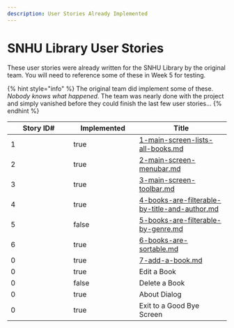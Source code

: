 ```yaml
---
description: User Stories Already Implemented
---
```


# SNHU Library User Stories

These user stories were already written for the SNHU Library by the original team. You will need to reference some of these in Week 5 for testing.

{% hint style="info" %}
The original team did implement some of these. _Nobody knows what happened._ The team was nearly done with the project and simply vanished before they could finish the last few user stories...
{% endhint %}

<table><thead><tr><th width="128" data-type="number">Story ID#</th><th width="135" data-type="checkbox">Implemented</th><th>Title</th></tr></thead><tbody><tr><td>1</td><td>true</td><td><a data-mention href="1-main-screen-lists-all-books.md">1-main-screen-lists-all-books.md</a></td></tr><tr><td>2</td><td>true</td><td><a data-mention href="2-main-screen-menubar.md">2-main-screen-menubar.md</a></td></tr><tr><td>3</td><td>true</td><td><a data-mention href="3-main-screen-toolbar.md">3-main-screen-toolbar.md</a></td></tr><tr><td>4</td><td>true</td><td><a data-mention href="4-books-are-filterable-by-title-and-author.md">4-books-are-filterable-by-title-and-author.md</a></td></tr><tr><td>5</td><td>false</td><td><a data-mention href="5-books-are-filterable-by-genre.md">5-books-are-filterable-by-genre.md</a></td></tr><tr><td>6</td><td>true</td><td><a data-mention href="6-books-are-sortable.md">6-books-are-sortable.md</a></td></tr><tr><td>0</td><td>true</td><td><a data-mention href="7-add-a-book.md">7-add-a-book.md</a></td></tr><tr><td>0</td><td>true</td><td>Edit a Book</td></tr><tr><td>0</td><td>false</td><td>Delete a Book</td></tr><tr><td>0</td><td>true</td><td>About Dialog</td></tr><tr><td>0</td><td>true</td><td>Exit to a Good Bye Screen</td></tr></tbody></table>
